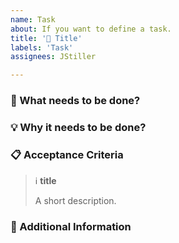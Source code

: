 ```yaml
---
name: Task
about: If you want to define a task.
title: '🔧 Title'
labels: 'Task'
assignees: JStiller

---
```


### 🎯 What needs to be done?

### 💡 Why it needs to be done?

### 📋 Acceptance Criteria

> ℹ️ **title**
>
> A short description.

### 💎 Additional Information

